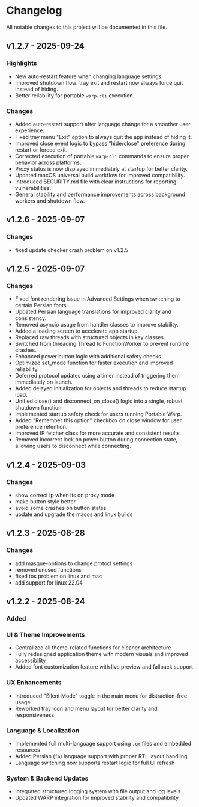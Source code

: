 # Changelog

All notable changes to this project will be documented in this file.

## v1.2.7 - 2025-09-24
### Highlights
- New auto-restart feature when changing language settings.
- Improved shutdown flow: tray exit and restart now always force quit instead of hiding.
- Better reliability for portable `warp-cli` execution.

### Changes
- Added auto-restart support after language change for a smoother user experience.
- Fixed tray menu "Exit" option to always quit the app instead of hiding it.
- Improved close event logic to bypass "hide/close" preference during restart or forced exit.
- Corrected execution of portable `warp-cli` commands to ensure proper behavior across platforms.
- Proxy status is now displayed immediately at startup for better clarity.
- Updated macOS universal build workflow for improved compatibility.
- Introduced SECURITY.md file with clear instructions for reporting vulnerabilities.
- General stability and performance improvements across background workers and shutdown flow.

## v1.2.6 - 2025-09-07
### Changes
- fixed update checker crash problem on v1.2.5

## v1.2.5 - 2025-09-07
### Changes
- Fixed font rendering issue in Advanced Settings when switching to certain Persian fonts.
- Updated Persian language translations for improved clarity and consistency.
- Removed asyncio usage from handler classes to improve stability.
- Added a loading screen to accelerate app startup.
- Replaced raw threads with structured objects in key classes.
- Switched from threading.Thread to FunctionWorker to prevent runtime crashes.
- Enhanced power button logic with additional safety checks.
- Optimized set_mode function for faster execution and improved reliability.
- Deferred protocol updates using a timer instead of triggering them immediately on launch.
- Added delayed initialization for objects and threads to reduce startup load.
- Unified close() and disconnect_on_close() logic into a single, robust shutdown function.
- Implemented startup safety check for users running Portable Warp.
- Added "Remember this option" checkbox on close window for user preference retention.
- Improved IP fetcher class for more accurate and consistent results.
- Removed incorrect lock on power button during connection state, allowing users to disconnect while connecting.

## v1.2.4 - 2025-09-03
### Changes
- show correct ip when its on proxy mode
- make button style better
- avoid some crashes on button states
- update and upgrade the macos and linux builds

## v1.2.3 - 2025-08-28
### Changes
- add masque-options to change protocl settings
- removed unused functions
- fixed tos problem on linux and mac
- add support for linux 22.04

## v1.2.2 - 2025-08-24
### Added
### UI & Theme Improvements
- Centralized all theme-related functions for cleaner architecture
- Fully redesigned application theme with modern visuals and improved accessibility
- Added font customization feature with live preview and fallback support

### UX Enhancements
- Introduced "Silent Mode" toggle in the main menu for distraction-free usage
- Reworked tray icon and menu layout for better clarity and responsiveness

### Language & Localization
- Implemented full multi-language support using `.qm` files and embedded resources
- Added Persian (`fa`) language support with proper RTL layout handling
- Language switching now supports restart logic for full UI refresh

### System & Backend Updates
- Integrated structured logging system with file output and log levels
- Updated WARP integration for improved stability and compatibility
